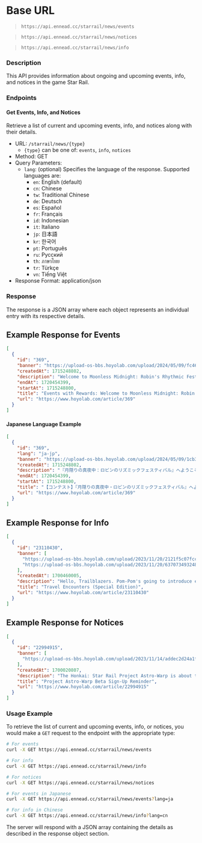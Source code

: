 # Base URL

> `https://api.ennead.cc/starrail/news/events`

> `https://api.ennead.cc/starrail/news/notices`

> `https://api.ennead.cc/starrail/news/info`

### Description

This API provides information about ongoing and upcoming events, info, and notices in the game Star Rail.

### Endpoints
#### Get Events, Info, and Notices

Retrieve a list of current and upcoming events, info, and notices along with their details.

- URL: `/starrail/news/{type}`
    - `{type}` can be one of: `events`, `info`, `notices`
- Method: GET
- Query Parameters:
  - `lang`: (optional) Specifies the language of the response. Supported languages are:
    - `en`: English (default)
    - `cn`: Chinese
    - `tw`: Traditional Chinese
    - `de`: Deutsch
    - `es`: Español
    - `fr`: Français
    - `id`: Indonesian
    - `it`: Italiano
    - `jp`: 日本語
    - `kr`: 한국어
    - `pt`: Português
    - `ru`: Русский
    - `th`: ภาษาไทย
    - `tr`: Türkçe
    - `vn`: Tiếng Việt
- Response Format: application/json

### Response

The response is a JSON array where each object represents an individual entry with its respective details.

## Example Response for Events
```json
[
  {
    "id": "369",
    "banner": "https://upload-os-bbs.hoyolab.com/upload/2024/05/09/fc465b932b5244ebdbc0c5405c0d7cf9_7867962839364084390.png",
    "createdAt": 1715248802,
    "description": "Welcome to Moonless Midnight: Robin's Rhythmic Festival!\nIn this captivating festival, let's immerse ourselves in the Concerto with Robin~\nWhether you love singing or want to try dancing challenges, you can find your own stage here and have the chance to win exclusive prizes!",
    "endAt": 1720454399,
    "startAt": 1715248800,
    "title": "Events with Rewards: Welcome to Moonless Midnight: Robin's Rhythmic Festival!",
    "url": "https://www.hoyolab.com/article/369"
  }
]
```

#### Japanese Language Example
```json
[
  {
    "id": "369",
    "lang": "ja-jp",
    "banner": "https://upload-os-bbs.hoyolab.com/upload/2024/05/09/1cb3ace503b47756b866fc75ddc9b33f_3097823593824707928.png",
    "createdAt": 1715248802,
    "description": "『月隠りの真夜中：ロビンのリズミックフェスティバル』へようこそ！\n夢中にさせられるフェスティバルで、ロビンと共に協奏状態に入りましょう～\n歌が好きな方でもダンスに挑戦したい方でも、ここで自分だけのステージを見つけ、独占賞品を獲得するチャンスがあります！",
    "endAt": 1720454399,
    "startAt": 1715248800,
    "title": "【コンテスト】『月隠りの真夜中・ロビンのリズミックフェスティバル』へようこそ",
    "url": "https://www.hoyolab.com/article/369"
  }
]
```

## Example Response for Info
```json
[
  {
    "id": "23110430",
    "banner": [
      "https://upload-os-bbs.hoyolab.com/upload/2023/11/20/2121f5c07fccf75dcfe2b3074d76370c_3836051422114685388.jpg",
      "https://upload-os-bbs.hoyolab.com/upload/2023/11/20/637073493248a3d9fec07ddef77d4193_6710269306029640430.jpg"
    ],
    "createdAt": 1700460005,
    "description": "Hello, Trailblazers. Pom-Pom's going to introduce everyone to the Xianzhou Luofu's Fyxestroll Garden this time. Pom-Pom has also specially invited two guests along for the adventure, so you should hu",
    "title": "Travel Encounters (Special Edition)",
    "url": "https://www.hoyolab.com/article/23110430"
  }
]
```

## Example Response for Notices
```json
[
  {
    "id": "22994915",
    "banner": [
      "https://upload-os-bbs.hoyolab.com/upload/2023/11/14/addec2d24a1f50df8d94fec2c70705f1_1634804021748876352.png"
    ],
    "createdAt": 1700020807,
    "description": "The Honkai: Star Rail Project Astro-Warp is about to begin a new round of small-scale full-wipe confidential beta testing. Trailblazers who have successfully signed up before 2023/11/20 09:59 (UTC+8",
    "title": "Project Astro-Warp Beta Sign-Up Reminder",
    "url": "https://www.hoyolab.com/article/22994915"
  }
]
```

### Usage Example

To retrieve the list of current and upcoming events, info, or notices, you would make a `GET` request to the endpoint with the appropriate type:

```bash
# For events
curl -X GET https://api.ennead.cc/starrail/news/events

# For info
curl -X GET https://api.ennead.cc/starrail/news/info

# For notices
curl -X GET https://api.ennead.cc/starrail/news/notices

# For events in Japanese
curl -X GET https://api.ennead.cc/starrail/news/events?lang=ja

# For info in Chinese
curl -X GET https://api.ennead.cc/starrail/news/info?lang=cn
```

The server will respond with a JSON array containing the details as described in the response object section.
